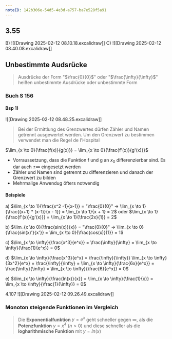 ```yaml
---
noteID: 142b306e-54d5-4e3d-a757-ba7e528f5a91
---
```

## 3.55 
B)
![[Drawing 2025-02-12 08.10.18.excalidraw]]
C)
![[Drawing 2025-02-12 08.40.08.excalidraw]]

## Unbestimmte Audsrücke
>  Ausdrücke der Form "$\frac{0}{0}$" oder "$\frac{\infty}{\infty}$" heißen unbestimmte Ausdrücke oder unbestimmte Form

### Buch S 156
#### Bsp 1)
![[Drawing 2025-02-12 08.48.25.excalidraw]]

>  Bei der Ermittlung des Grenzwertes dürfen Zähler und Namen getrennt ausgewertet werden.
>  Um den Grenzwert zu bestimmen verwendet man die Regel de l'Hospital


$\lim_{x \to 0}{\frac{f(x)}{g(x)}} = \lim_{x \to 0}{\frac{f'(x)}{g'(x)}}$

- Vorraussetzung, dass die Funktion f und g an $x_0$ differenzierbar sind. Es dar auch $\pm \infty$ eingesetzt werden
- Zähler und Namen sind getrennt zu differenzieren und danach der Grenzwert zu bilden
- Mehrmalige Anwendug öfters notwendig

#### Beispiele

a) $\lim_{x \to 1}{\frac{x^2 -1}{x-1}} = "\frac{0}{0}" -> \lim_{x \to 1}{\frac{(x+1) * (x-1)}{x - 1}} = \lim_{x \to 1}{x + 1} = 2$    oder $\lim_{x \to 1}{\frac{f'(x)}{g'(x)}} = \lim_{x \to 1}{\frac{2x}{1}} = 2$

b) $\lim_{x \to 0}{\frac{sin(x)}{x}} = "\frac{0}{0}" -> \lim_{x \to 0}{\frac{sin(x)'}{x'}} = \lim_{x \to 0}{\frac{cos(x)}{1}} = 1$

c) $\lim_{x \to \infty}{\frac{x^3}{e^x}} = \frac{\infty}{\infty} = \lim_{x \to \infty}{\frac{1}{e^x}} = 0$

d) $\lim_{x \to \infty}{\frac{x^3}{e^x} = \frac{\infty}{\infty}} \lim_{x \to \infty}{3x^2}{e^x} = \frac{\infty}{\infty} = \lim_{x \to \infty}{\frac{6x}{e^x}} = \frac{\infty}{\infty} = \lim_{x \to \infty}{\frac{6}{e^x}} = 0$

e) $\lim_{x \to \infty}{\frac{ln(x)}{x}} = \lim_{x \to \infty}{\frac{1}{x}} = \lim_{x \to \infty}{\frac{1}{\infty}} = 0$


4.107
![[Drawing 2025-02-12 09.26.49.excalidraw]]

### Monoton steigende Funktionen im Vergleich

> Die **Exponentialfunktion** $y = e^x$ geht schneller gegen $\infty$,
> als die **Potenzfunktion** $y = x^4 \ (n>0)$
> und diese schneller als die **logharithmische Funktion** mit $y = ln (x)$
